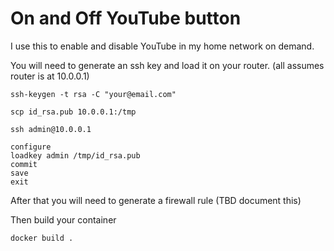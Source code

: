 # On and Off YouTube button

I use this to enable and disable YouTube in my home network on demand.

You will need to generate an ssh key and load it on your router. (all assumes router is at 10.0.0.1)

```
ssh-keygen -t rsa -C "your@email.com"

scp id_rsa.pub 10.0.0.1:/tmp

ssh admin@10.0.0.1

configure
loadkey admin /tmp/id_rsa.pub
commit
save
exit
```

After that you will need to generate a firewall rule (TBD document this)

Then build your container

```
docker build .
```


